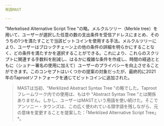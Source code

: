 ```yaml
---
用語MAST

---
```

"Merkelised Alternative Script Tree "の略。メルクルツリー（Merkle tree）を用いて、ユーザーが選択した任意の数の支出条件を受信アドレスにまとめ、そのうちの1つを満たすことで当該ビットコインを使用する手法。メルクルツリーにより、ユーザーはブロックチェーン上の他の条件の詳細を明らかにすることなく、どの条件を満たすかを選択することができる。これにより、これらのスクリプトに関連する手数料を削減し、はるかに複雑な条件を作成し、時間の経過とともに（シュナー署名の使用に加えて）ユーザーのプライバシーを向上させることができます。このコンセプトはいくつかの提案の対象だったが、最終的に2021年のTaprootソフトフォークを通じてビットコインに追加された。

> MASTは当初、"Merklized Abstract Syntax Tree "の略でした。Taprootフレームワーク内での使用は、もはや "Abstract Syntax Tree "とは関係ありません。しかし、ユーザーはMASTという用語を使い続けた。そこでアンソニー・タウンズは、この広く使われている頭字語を残しながら、元の意味を変更することを提案した：「Merklized Alternative Script Tree」*。